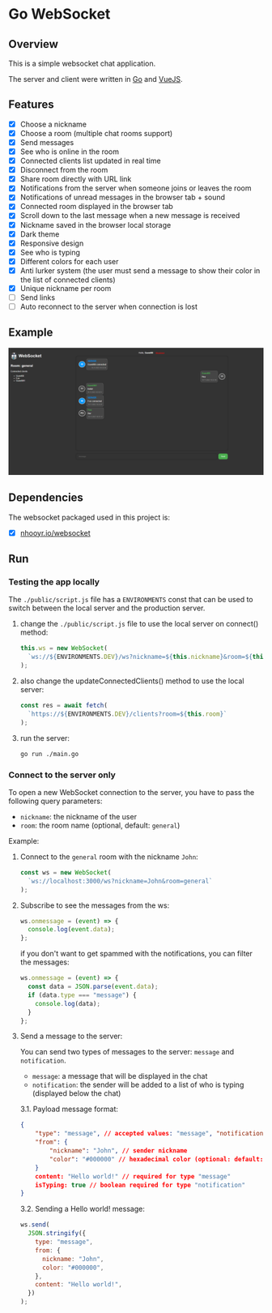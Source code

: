 # Go WebSocket

## Overview

This is a simple websocket chat application.

The server and client were written in [Go](https://golang.org) and [VueJS](https://vuejs.org).

## Features

- [x] Choose a nickname
- [x] Choose a room (multiple chat rooms support)
- [x] Send messages
- [x] See who is online in the room
- [x] Connected clients list updated in real time
- [x] Disconnect from the room
- [x] Share room directly with URL link
- [x] Notifications from the server when someone joins or leaves the room
- [x] Notifications of unread messages in the browser tab + sound
- [x] Connected room displayed in the browser tab
- [x] Scroll down to the last message when a new message is received
- [x] Nickname saved in the browser local storage
- [x] Dark theme
- [x] Responsive design
- [x] See who is typing
- [x] Different colors for each user
- [x] Anti lurker system (the user must send a message to show their color in the list of connected clients)
- [x] Unique nickname per room
- [ ] Send links
- [ ] Auto reconnect to the server when connection is lost

## Example

![example](./docs/example_darkmode.png)

## Dependencies

The websocket packaged used in this project is:

- [x] [nhooyr.io/websocket](https://github.com/nhooyr/websocket)

## Run

### Testing the app locally

The `./public/script.js` file has a `ENVIRONMENTS` const that can be used to
switch between the local server and the production server.

1. change the `./public/script.js` file to use the local server on connect() method:

   ```javascript
   this.ws = new WebSocket(
     `ws://${ENVIRONMENTS.DEV}/ws?nickname=${this.nickname}&room=${this.room}`
   );
   ```

2. also change the updateConnectedClients() method to use the local server:

   ```javascript
   const res = await fetch(
     `https://${ENVIRONMENTS.DEV}/clients?room=${this.room}`
   );
   ```

3. run the server:

   ```bash
   go run ./main.go
   ```

### Connect to the server only

To open a new WebSocket connection to the server, you have to pass the following query parameters:

- `nickname`: the nickname of the user
- `room`: the room name (optional, default: `general`)

Example:

1. Connect to the `general` room with the nickname `John`:

   ```javascript
   const ws = new WebSocket(
     `ws://localhost:3000/ws?nickname=John&room=general`
   );
   ```

2. Subscribe to see the messages from the ws:

   ```javascript
   ws.onmessage = (event) => {
     console.log(event.data);
   };
   ```

   if you don't want to get spammed with the notifications, you can filter the messages:

   ```javascript
   ws.onmessage = (event) => {
     const data = JSON.parse(event.data);
     if (data.type === "message") {
       console.log(data);
     }
   };
   ```

3. Send a message to the server:

   You can send two types of messages to the server: `message` and `notification`.

   - `message`: a message that will be displayed in the chat
   - `notification`: the sender will be added to a list of who is typing (displayed below the chat)

    3.1. Payload message format:

   ```json
   {
       "type": "message", // accepted values: "message", "notification"
       "from": {
           "nickname": "John", // sender nickname
           "color": "#000000" // hexadecimal color (optional: default: #000000)
       }
       content: "Hello world!" // required for type "message"
       isTyping: true // boolean required for type "notification"
   }
   ```

   3.2. Sending a Hello world! message:

   ```javascript
   ws.send(
     JSON.stringify({
       type: "message",
       from: {
         nickname: "John",
         color: "#000000",
       },
       content: "Hello world!",
     })
   );
   ```
